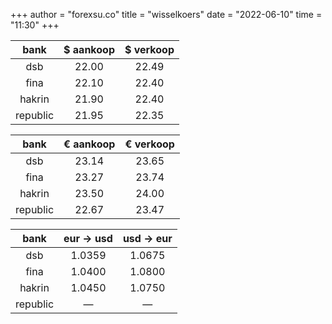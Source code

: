 +++
author = "forexsu.co"
title = "wisselkoers"
date = "2022-06-10"
time = "11:30"
+++

bank|$ aankoop|$ verkoop
:-----:|:-----:|:-----:
dsb  |22.00|22.49
fina  |22.10|22.40
hakrin  |21.90|22.40
republic  |21.95|22.35

bank|€ aankoop|€ verkoop
:-----:|:-----:|:-----:
dsb  |23.14|23.65
fina  |23.27|23.74
hakrin  |23.50|24.00
republic  |22.67|23.47

bank|eur → usd|usd → eur
:-----:|:-----:|:-----:
dsb  |1.0359|1.0675
fina  |1.0400|1.0800
hakrin  |1.0450|1.0750
republic  |—|—
